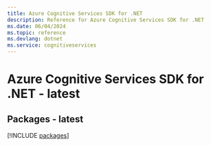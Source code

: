 ```yaml
---
title: Azure Cognitive Services SDK for .NET
description: Reference for Azure Cognitive Services SDK for .NET
ms.date: 06/04/2024
ms.topic: reference
ms.devlang: dotnet
ms.service: cognitiveservices
---
```

# Azure Cognitive Services SDK for .NET - latest
## Packages - latest
[!INCLUDE [packages](cognitive-services-index.md)]